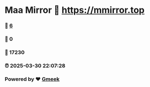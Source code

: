 # Maa Mirror :link: https://mmirror.top 
### :page_facing_up: [6](https://mmirror.top/tag.html) 
### :speech_balloon: 0 
### :hibiscus: 17230 
### :alarm_clock: 2025-03-30 22:07:28 
### Powered by :heart: [Gmeek](https://github.com/Meekdai/Gmeek)
